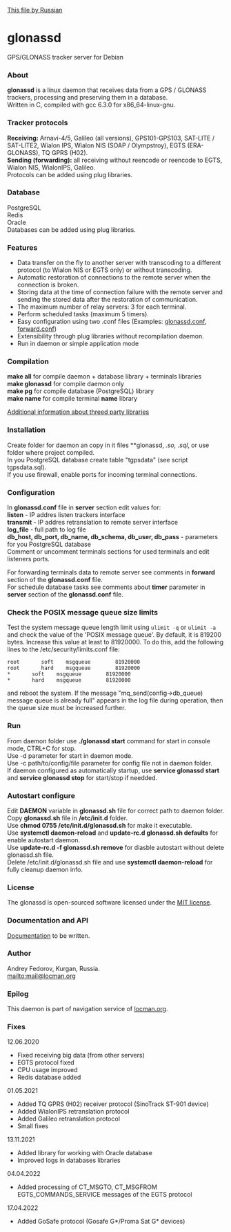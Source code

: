 [This file by Russian](ru/README.md)

# glonassd
GPS/GLONASS tracker server for Debian

### About
**glonassd** is a linux daemon that receives data from a GPS / GLONASS trackers, processing and preserving them in a database.<br>
Written in C, сompiled with gcc 6.3.0 for x86_64-linux-gnu.

### Tracker protocols
**Receiving:** Arnavi-4/5, Galileo (all versions), GPS101-GPS103, SAT-LITE / SAT-LITE2, Wialon IPS, Wialon NIS (SOAP / Olympstroy), EGTS (ERA-GLONASS), TQ GPRS (H02).<br>
**Sending (forwarding):** all receiving without reencode or reencode to EGTS, Wialon NIS, WialonIPS, Galileo.<br>
Protocols can be added using plug libraries.

### Database
PostgreSQL<br>
Redis<br>
Oracle<br>
Databases can be added using plug libraries.

### Features
* Data transfer on the fly to another server with transcoding to a different protocol (to Wialon NIS or EGTS only) or without transcoding.
* Automatic restoration of connections to the remote server when the connection is broken.
* Storing data at the time of connection failure with the remote server and sending the stored data after the restoration of communication.
* The maximum number of relay servers: 3 for each terminal.
* Perform scheduled tasks (maximum 5 timers).
* Easy configuration using two .conf files (Examples: [glonassd.conf](https://github.com/fandrej/glonassd/wiki/glonassd.conf), [forward.conf](https://github.com/fandrej/glonassd/wiki/forward.conf))
* Extensibility through plug libraries without recompilation daemon.
* Run in daemon or simple application mode

### Compilation
**make all** for compile daemon + database library + terminals libraries<br>
**make glonassd** for compile daemon only<br>
**make pg** for compile database (PostgreSQL) library<br>
**make name** for compile terminal **name** library<br>

[Additional information about threed party libraries](https://github.com/fandrej/glonassd/wiki/Compilation)

### Installation
Create folder for daemon an copy in it files **glonassd, *.so, *.sql**, or use folder where project compiled.<br>
In you PostgreSQL database create table "tgpsdata" (see script tgpsdata.sql).<br>
If you use firewall, enable ports for incoming terminal connections.

### Configuration
In **glonassd.conf** file in **server** section edit values for:<br>
**listen** - IP addres listen trackers interface<br>
**transmit** - IP addres retranslation to remote server interface<br>
**log_file** - full path to log file<br>
**db_host, db_port, db_name, db_schema, db_user, db_pass** - parameters for you PostgreSQL database<br>
Comment or uncomment terminals sections for used terminals and edit listeners ports.

For forwarding terminals data to remote server see comments in **forward** section of the **glonassd.conf** file.<br>
For schedule database tasks see comments about **timer** parameter in **server** section of the **glonassd.conf** file.

### Check the POSIX message queue size limits
Test the system message queue length limit using `ulimit -q` or `ulimit -a` and check the value of the 'POSIX message queue'.
By default, it is 819200 bytes. Increase this value at least to 81920000.
To do this, add the following lines to the /etc/security/limits.conf file:
```
root       soft    msgqueue        81920000
root       hard    msgqueue        81920000
*       soft    msgqueue        81920000
*       hard    msgqueue        81920000
```
and reboot the system.
If the message "mq_send(config->db_queue) message queue is already full" appears in the log file during operation, then the queue size must be increased further.

### Run
From daemon folder use **./glonassd start** command for start in console mode, CTRL+C for stop.<br>
Use -d parameter for start in daemon mode.<br>
Use -c path/to/config/file parameter for config file not in daemon folder.<br>
If daemon configured as automatically startup, use **service glonassd start** and **service glonassd stop** for start/stop if needded.

### Autostart configure
Edit **DAEMON** variable in **glonassd.sh** file for correct path to daemon folder.<br>
Copy **glonassd.sh** file in **/etc/init.d** folder.<br>
Use **chmod 0755 /etc/init.d/glonassd.sh** for make it executable.<br>
Use **systemctl daemon-reload** and **update-rc.d glonassd.sh defaults** for enable autostart daemon.<br>
Use **update-rc.d -f glonassd.sh remove** for diasble autostart without delete glonassd.sh file.<br>
Delete /etc/init.d/glonassd.sh file and use **systemctl daemon-reload** for fully cleanup daemon info.

### License
The glonassd is open-sourced software licensed under the [MIT license](http://opensource.org/licenses/MIT).

### Documentation and API
[Documentation](https://github.com/fandrej/glonassd/wiki) to be written.

### Author
Andrey Fedorov, Kurgan, Russia.<br>
<mailto:mail@locman.org>

### Epilog
This daemon is part of navigation service of [locman.org](http://locman.org/map/index.php).

### Fixes
12.06.2020<br>
* Fixed receiving big data (from other servers)
* EGTS protocol fixed
* CPU usage improved
* Redis database added

01.05.2021<br>
* Added TQ GPRS (H02) receiver protocol (SinoTrack ST-901 device)
* Added WialonIPS retranslation protocol
* Added Galileo retranslation protocol
* Small fixes

13.11.2021<br>
* Added library for working with Oracle database
* Improved logs in databases libraries

04.04.2022<br>
* Added processing of CT_MSGTO, CT_MSGFROM EGTS_COMMANDS_SERVICE messages of the EGTS protocol

17.04.2022<br>
* Added GoSafe protocol (Gosafe G*/Proma Sat G* devices)

